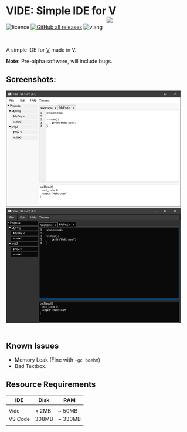 # VIDE: Simple IDE for V <img src="http://vide-ide.github.io/vide.svg" width="230px" style="float:right" align="left"> 

![licence](http://img.shields.io/badge/licence-MIT-blue?style=for-the-badge)
[![GitHub all releases](http://img.shields.io/github/downloads/IsaiahPatton/Vide/total?style=for-the-badge)](https://github.com/IsaiahPatton/Vide/releases)
![vlang](http://img.shields.io/badge/V-0.2.4%2008766da-%236d8fc5?style=for-the-badge) 
    </h1>

<div></div>
<br>

A simple IDE for [V](https://vlang.io/) made in V.

**Note:** Pre-alpha software, will include bugs. 

## Screenshots:

<img src="./screenshots/preview-1.png" width="476px"> <img src="./screenshots/preview-2.png" width="476px"><br><br>

## Known Issues
- Memory Leak (Fine with `-gc boehm`)
- Bad Textbox.

## Resource Requirements

| IDE     | Disk    | RAM     |
|---------|---------|---------|
|         |         |         |
| Vide    | < 2MB   | ~ 50MB  |
| VS Code | 308MB   | ~ 330MB |
|         |         |         |
